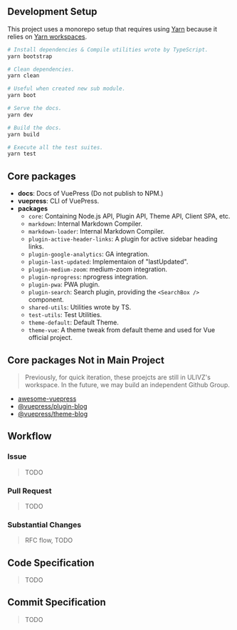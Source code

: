 ## Development Setup

This project uses a monorepo setup that requires using [Yarn](https://yarnpkg.com) because it relies on [Yarn workspaces](https://yarnpkg.com/blog/2017/08/02/introducing-workspaces/).

``` sh
# Install dependencies & Compile utilities wrote by TypeScript.
yarn bootstrap

# Clean dependencies.
yarn clean

# Useful when created new sub module.
yarn boot

# Serve the docs.
yarn dev

# Build the docs.
yarn build

# Execute all the test suites.
yarn test
```

## Core packages

- **docs**: Docs of VuePress (Do not publish to NPM.)
- **vuepress**: CLI of VuePress.
- **packages**
  - `core`: Containing Node.js API, Plugin API, Theme API, Client SPA, etc.
  - `markdown`: Internal Markdown Compiler.
  - `markdown-loader`: Internal Markdown Compiler.
  - `plugin-active-header-links`: A plugin for active sidebar heading links.
  - `plugin-google-analytics`: GA integration.
  - `plugin-last-updated`: Implementaion of "lastUpdated".
  - `plugin-medium-zoom`: medium-zoom integration.
  - `plugin-nprogress`: nprogress integration.
  - `plugin-pwa`: PWA plugin.
  - `plugin-search`: Search plugin, providing the `<SearchBox />` component.
  - `shared-utils`: Utilities wrote by TS.
  - `test-utils`: Test Utilities.
  - `theme-default`: Default Theme.
  - `theme-vue`: A theme tweak from default theme and used for Vue official project.

## Core packages Not in Main Project

> Previously, for quick iteration, these proejcts are still in ULIVZ's workspace. In the future, we may build an 
independent Github Group.

- [awesome-vuepress](https://github.com/ulivz/awesome-vuepress)
- [@vuepress/plugin-blog](https://github.com/ulivz/vuepress-plugin-blog)
- [@vuepress/theme-blog](https://github.com/ulivz/vuepress-theme-blog)

## Workflow

### Issue

> TODO

### Pull Request

> TODO

### Substantial Changes

> RFC flow, TODO

## Code Specification

> TODO

## Commit Specification

> TODO




